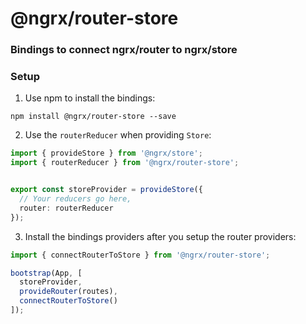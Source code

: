 # @ngrx/router-store
### Bindings to connect ngrx/router to ngrx/store


### Setup

1. Use npm to install the bindings:
```
npm install @ngrx/router-store --save
```

2. Use the `routerReducer` when providing `Store`:
```ts
import { provideStore } from '@ngrx/store';
import { routerReducer } from '@ngrx/router-store';


export const storeProvider = provideStore({
  // Your reducers go here,
  router: routerReducer
});
```

3. Install the bindings providers after you setup the router providers:
```ts
import { connectRouterToStore } from '@ngrx/router-store';

bootstrap(App, [
  storeProvider,
  provideRouter(routes),
  connectRouterToStore()
]);
```

